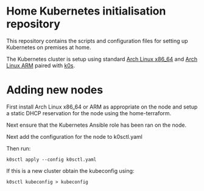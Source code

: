 # Home Kubernetes initialisation repository

This repository contains the scripts and configuration files for setting up Kubernetes on premises at home.

The Kubernetes cluster is setup using standard [Arch Linux x86_64](https://archlinux.org/) and [Arch Linux ARM](https://archlinuxarm.org/) paired with [k0s](https://k0sproject.io/).

# Adding new nodes

First install Arch Linux x86_64 or ARM as appropriate on the node and setup a static DHCP reservation for the node using the home-terraform.

Next ensure that the Kubernetes Ansible role has been ran on the node.

Next add the configuration for the node to k0sctl.yaml

Then run:

```
k0sctl apply --config k0sctl.yaml
```

If this is a new cluster obtain the kubeconfig using:

```
k0sctl kubeconfig > kubeconfig
```
